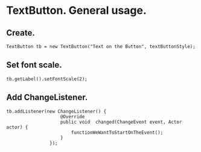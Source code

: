 # TextButton. General usage.

## Create.

`TextButton tb = new TextButton("Text on the Button", textButtonStyle);`

## Set font scale.

`tb.getLabel().setFontScale(2);`

## Add ChangeListener.

```
tb.addListener(new ChangeListener() {
                    @Override
                    public void  changed(ChangeEvent event, Actor actor) {
                        functionWeWantToStartOnTheEvent();
                    }
                });
```